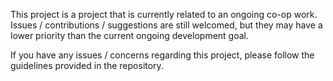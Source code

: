 This project is a project that is currently related to an ongoing co-op work. Issues / contributions / suggestions are still welcomed, but they may have a lower priority than the current ongoing development goal.

If you have any issues / concerns regarding this project, please follow the guidelines provided in the repository.
